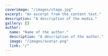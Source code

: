 ```yaml
---
coverimage: "/images/stage.jpg"
excerpt: "An excerpt from the content text."
description: "A description of the media."
gallery: []
author:
  name: "Name of the author."
  description: "A description of the author."
  image: "/images/avatar.png"
  link: "/"
---
```

